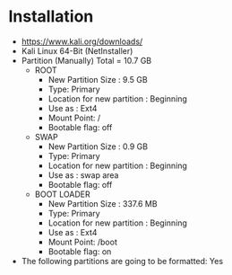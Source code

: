 # Installation

- https://www.kali.org/downloads/
- Kali Linux 64-Bit (NetInstaller)
- Partition (Manually) Total = 10.7 GB
  - ROOT
    - New Partition Size : 9.5 GB
    - Type: Primary
    - Location for new partition : Beginning
    - Use as : Ext4
    - Mount Point: /
    - Bootable flag: off
  - SWAP
    - New Partition Size : 0.9 GB
    - Type: Primary
    - Location for new partition : Beginning
    - Use as : swap area
    - Bootable flag: off
  - BOOT LOADER
    - New Partition Size : 337.6 MB
    - Type: Primary
    - Location for new partition : Beginning
    - Use as : Ext4
    - Mount Point: /boot
    - Bootable flag: on
- The following partitions are going to be formatted: Yes
